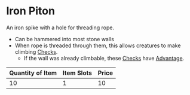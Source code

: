 # Iron Piton

An iron spike with a hole for threading rope.

- Can be hammered into most stone walls
- When rope is threaded through them, this allows creatures to make climbing [Checks](../../../Game%20Procedures/Core%20Procedures/Check.md).
	- If the wall was already climbable, these [Checks](../../../Game%20Procedures/Core%20Procedures/Check.md) have [Advantage](../../../Game%20Procedures/Die%20Rolling%20Mechanics/Advantage.md).

| Quantity of Item | Item Slots | Price |
| ---------------- | ---------- | ----- |
| 10               | 1          | 10    |
